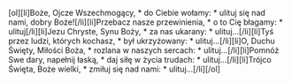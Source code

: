 [ol][li]Boże, Ojcze Wszechmogący, * do Ciebie wołamy: * ulituj się nad nami, dobry Boże![/li][li]Przebacz nasze przewinienia, * o to Cię błagamy: * ulituj[/li][li]Jezu Chryste, Synu Boży, * za nas ukarany: * ulituj...[/li][li]Tyś przez ludzi, których kochasz, * był ukrzyżowany: * ulituj...[/li][li]O, Duchu Święty, Miłości Boża, * rozlana w naszych sercach: * ulituj...[/li][li]Pomnóż Swe dary, napełnij łaską, * daj siłę w życia trudach: * ulituj...[/li][li]Trójco Święta, Boże wielki, * zmiłuj się nad nami: * ulituj...[/li][/ol]
